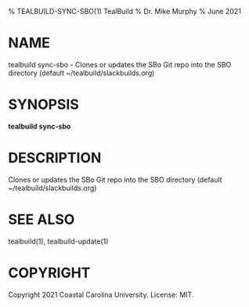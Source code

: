 % TEALBUILD-SYNC-SBO(1) TealBuild
% Dr. Mike Murphy
% June 2021


# NAME

tealbuild sync-sbo - Clones or updates the SBo Git repo into the SBO directory (default ~/tealbuild/slackbuilds.org) 


# SYNOPSIS

**tealbuild sync-sbo**


# DESCRIPTION

Clones or updates the SBo Git repo into the SBO directory (default ~/tealbuild/slackbuilds.org)


# SEE ALSO

tealbuild(1), tealbuild-update(1)


# COPYRIGHT

Copyright 2021 Coastal Carolina University. License: MIT.
